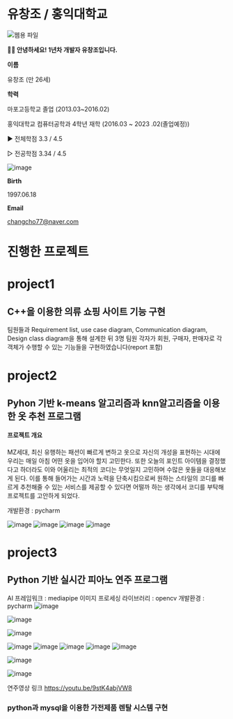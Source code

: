 
# 유창조 / 홍익대학교
![웹용 파일](https://user-images.githubusercontent.com/104131424/196584960-f9254a6d-48e7-4303-aaba-229a69e44492.jpg)

**🙋‍♂️ 안녕하세요! 1년차 개발자 유창조입니다.** 

**이름**

유창조 (만 26세)

**학력**

마포고등학교 졸업 (2013.03~2016.02)

홍익대학교 컴퓨터공학과 4학년 재학 (2016.03 ~ 2023 .02(졸업예정))

▶ 전체학점 3.3 / 4.5

▷ 전공학점 3.34 / 4.5

![image](https://user-images.githubusercontent.com/104131424/196586238-dd17cf54-8c21-4791-8314-01e1e6c6d369.png)


**Birth**

1997.06.18

 **Email**

changcho77@naver.com




# 진행한 프로젝트

# project1
## C++을 이용한 의류 쇼핑 사이트 기능 구현

팀원들과 Requirement list, use case diagram, Communication diagram, Design class diagram을 통해 설계한 뒤 
3명 팀원 각자가 회원, 구매자, 판매자로 각 객체가 수행할 수 있는 기능들을 구현하였습니다(report 포함)


# project2
## Pyhon 기반 k-means 알고리즘과 knn알고리즘을 이용한 옷 추천 프로그램


#### 프로젝트 개요 
MZ세대, 최신 유행하는 패션이 빠르게 변하고 옷으로 자신의 개성을 표현하는 시대에 우리는 매일 아침 어떤 옷을 입어야 할지 고민한다. 또한 오늘의 포인트 아이템을 결정했다고 하더라도 이와 어울리는 최적의 코디는 무엇일지 고민하며 수많은 옷들을 대응해보게 된다. 이를 통해 들어가는 시간과 노력을 단축시킴으로써 원하는 스타일의 코디를 빠르게 추천해줄 수 있는 서비스를 제공할 수 있다면 어떨까 하는 생각에서 코디를 부탁해 프로젝트를 고안하게 되었다. 

개발환경 : pycharm

![image](https://user-images.githubusercontent.com/104131424/190946140-d248fa30-44c5-493a-996a-a4a2a57a61f9.png)
![image](https://user-images.githubusercontent.com/104131424/190570620-fac3ba94-5c65-4f95-a814-0c04680335e0.png)
![image](https://user-images.githubusercontent.com/104131424/190570705-43fe9027-9a57-4df9-840d-b1d12ff905ea.png)
![image](https://user-images.githubusercontent.com/104131424/190570961-d481c23e-daa1-41f2-b654-cdf85659376f.png)





# project3
## Python 기반 실시간 피아노 연주 프로그램

AI 프레임워크 : mediapipe
이미지 프로세싱 라이브러리 : opencv
개발환경 : pycharm
![image](https://user-images.githubusercontent.com/104131424/190945059-6b6bb35a-99b0-44fc-963c-c21c0aaba66a.png)

![image](https://user-images.githubusercontent.com/104131424/190945094-02080953-f625-4ff3-a227-73f49839ab08.png)

![image](https://user-images.githubusercontent.com/104131424/190945134-6597ecd1-726f-480f-9a7a-05152ac7fdd3.png)

![image](https://user-images.githubusercontent.com/104131424/190945151-e1fa1994-8a0b-4ba6-9064-0741f6fcb556.png)
![image](https://user-images.githubusercontent.com/104131424/190945171-354b9cb4-5193-4932-92dc-a598020ac62a.png)
![image](https://user-images.githubusercontent.com/104131424/190945181-11ac4317-5c92-45bf-8b98-0f6d70764507.png)
![image](https://user-images.githubusercontent.com/104131424/190945202-a85e14cc-8ce7-4aba-bb66-d60f6be4abe6.png)
![image](https://user-images.githubusercontent.com/104131424/190945252-d619da73-4cc4-462c-81ac-de7ebbb27615.png)



![image](https://user-images.githubusercontent.com/104131424/190571315-a1a03eab-fb58-4f45-8d72-774e056382d8.png)

![image](https://user-images.githubusercontent.com/104131424/190571533-c3dc70ff-227f-4789-85d1-58c62981bc4b.png)



연주영상 링크
https://youtu.be/9stK4abjVW8


### python과 mysql을 이용한 가전제품 렌탈 시스템 구현
